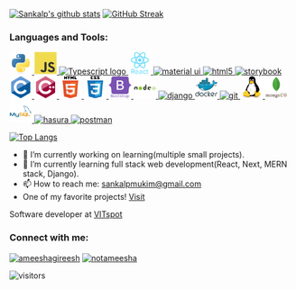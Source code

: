 [![Sankalp's github stats](https://github-readme-stats.vercel.app/api?username=sankalpmukim&theme=radical&show_icons=true)](https://www.youtube.com/watch?v=dQw4w9WgXcQ)
[![GitHub Streak](https://github-readme-streak-stats.herokuapp.com/?user=sankalpmukim&theme=radical)](https://youtu.be/CLxWprrhIOo)
### **Languages and Tools:**
<p align="left"> 
<a href="https://www.python.org" target="_blank"> <img src="https://raw.githubusercontent.com/devicons/devicon/master/icons/python/python-original.svg" alt="python" width="40" height="40"/> </a> 
<a href="https://developer.mozilla.org/en-US/docs/Web/JavaScript" target="_blank"> <img src="https://raw.githubusercontent.com/devicons/devicon/master/icons/javascript/javascript-original.svg" alt="javascript" width="40" height="40"/> </a>
<a href="https://www.typescriptlang.org/" target="_blank"> <img src="https://upload.wikimedia.org/wikipedia/commons/4/4c/Typescript_logo_2020.svg" alt="Typescript logo" width="40" height="40"/> </a>
<a href="https://reactjs.org/" target="_blank"> <img src="https://raw.githubusercontent.com/devicons/devicon/master/icons/react/react-original-wordmark.svg" alt="react" width="40" height="40"/> </a> 
<a href="https://mui.com/" target="_blank"> <img src="https://mui.com/static/logo.svg" alt="material ui" width="40" height="40"/> </a> 
<a href="http://react-toolbox.io/" target="_blank"> <img src="https://icon.horse/icon/react-toolbox.io" alt="html5" width="40" height="40"/> </a> 
<a href="https://storybook.js.org/" target="_blank"> <img src="https://icon.horse/icon/storybook.js.org" alt="storybook" width="40" height="40"/> </a> 
<a href="https://www.cprogramming.com/" target="_blank"> <img src="https://raw.githubusercontent.com/devicons/devicon/master/icons/c/c-original.svg" alt="c" width="40" height="40"/> </a> 
<a href="https://www.w3schools.com/cpp/" target="_blank"> <img src="https://raw.githubusercontent.com/devicons/devicon/master/icons/cplusplus/cplusplus-original.svg" alt="cplusplus" width="40" height="40"/> </a> 
<a href="https://www.w3.org/html/" target="_blank"> <img src="https://raw.githubusercontent.com/devicons/devicon/master/icons/html5/html5-original-wordmark.svg" alt="html5" width="40" height="40"/> </a> 
<a href="https://www.w3schools.com/css/" target="_blank"> <img src="https://raw.githubusercontent.com/devicons/devicon/master/icons/css3/css3-original-wordmark.svg" alt="css3" width="40" height="40"/> </a> 
<a href="https://getbootstrap.com" target="_blank"> <img src="https://raw.githubusercontent.com/devicons/devicon/master/icons/bootstrap/bootstrap-plain-wordmark.svg" alt="bootstrap" width="40" height="40"/> </a>  
<a href="https://nodejs.org" target="_blank"> <img src="https://raw.githubusercontent.com/devicons/devicon/master/icons/nodejs/nodejs-original-wordmark.svg" alt="nodejs" width="40" height="40"/> </a> 
<a href="https://www.djangoproject.com/" target="_blank"> <img src="https://cdn.discordapp.com/attachments/830013238627532803/902598202161782845/django-logo-4C5ECF7036-seeklogo.com.png" alt="django" width="40" height="40"/>  </a> 
<a href="https://www.docker.com/" target="_blank"> <img src="https://raw.githubusercontent.com/devicons/devicon/master/icons/docker/docker-original-wordmark.svg" alt="docker" width="40" height="40"/> </a> <a href="https://git-scm.com/" target="_blank"> <img src="https://www.vectorlogo.zone/logos/git-scm/git-scm-icon.svg" alt="git" width="40" height="40"/> </a> 
<a href="https://www.linux.org/" target="_blank"> <img src="https://raw.githubusercontent.com/devicons/devicon/master/icons/linux/linux-original.svg" alt="linux" width="40" height="40"/> </a> 
<a href="https://www.mongodb.com/" target="_blank"> <img src="https://raw.githubusercontent.com/devicons/devicon/master/icons/mongodb/mongodb-original-wordmark.svg" alt="mongodb" width="40" height="40"/> </a> 
<a href="https://www.mysql.com/" target="_blank"> <img src="https://raw.githubusercontent.com/devicons/devicon/master/icons/mysql/mysql-original-wordmark.svg" alt="mysql" width="40" height="40"/> </a> 
 <a href="https://hasura.io/" target="_blank"> <img src="https://discord.com/channels/876451861752840263/923537917526306857/937766406139822200" alt="hasura" width="40" height="40"/> </a> 
<a href="https://postman.com" target="_blank"> <img src="https://www.vectorlogo.zone/logos/getpostman/getpostman-icon.svg" alt="postman" width="40" height="40"/> </a> 
<!-- <a href="https://reactnative.dev/" target="_blank"> <img src="https://reactnative.dev/img/header_logo.svg" alt="reactnative" width="40" height="40"/> </a>  -->
 </p>
 
[![Top Langs](https://github-readme-stats.vercel.app/api/top-langs/?username=sankalpmukim&theme=radical&layout=compact&langs_count=10&hide=C%23)](https://www.youtube.com/channel/UC7_YxT-KID8kRbqZo7MyscQ)
- 🔭 I’m currently working on learning(multiple small projects).
- 🌱 I’m currently learning full stack web development(React, Next, MERN stack, Django).
- 📫 How to reach me: sankalpmukim@gmail.com
- One of my favorite projects! [Visit](https://sankalpmukim.github.io/numpuz-with-react)

Software developer at [VITspot](https://vitspot.com/about)

### **Connect with me:**
<p align="left">
<a href="https://www.linkedin.com/in/sankalpmukim/" target="blank"><img align="center" src="https://raw.githubusercontent.com/rahuldkjain/github-profile-readme-generator/master/src/images/icons/Social/linked-in-alt.svg" alt="ameeshagireesh" height="30" width="40" /></a>
<a href="https://instagram.com/sankalpmukim" target="blank"><img align="center" src="https://raw.githubusercontent.com/rahuldkjain/github-profile-readme-generator/master/src/images/icons/Social/instagram.svg" alt="notameesha" height="30" width="40" /></a>
<!-- <a href="https://www.codechef.com/users/ameejuana" target="blank"><img align="center" src="https://cdn.jsdelivr.net/npm/simple-icons@3.1.0/icons/codechef.svg" alt="ameejuana" height="30" width="40" /></a> -->
<!-- <a href="https://codeforces.com/profile/ameejuana" target="blank"><img align="center" src="https://cdn.jsdelivr.net/npm/simple-icons@3.0.1/icons/codeforces.svg" alt="ameejuana" height="30" width="40" /></a> -->
</p>

![visitors](https://visitor-badge.glitch.me/badge?page_id=sankalpmukimreadme)
